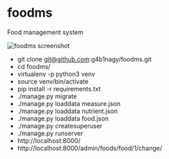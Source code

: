 # foodms

Food management system

![foodms screenshot](https://raw.github.com/g4b1nagy/foodms/master/foodms.png)

* git clone git@github.com:g4b1nagy/foodms.git
* cd foodms/
* virtualenv -p python3 venv
* source venv/bin/activate
* pip install -r requirements.txt
* ./manage.py migrate
* ./manage.py loaddata measure.json
* ./manage.py loaddata nutrient.json
* ./manage.py loaddata food.json
* ./manage.py createsuperuser
* ./manage.py runserver
* http://localhost:8000/
* http://localhost:8000/admin/foods/food/1/change/
